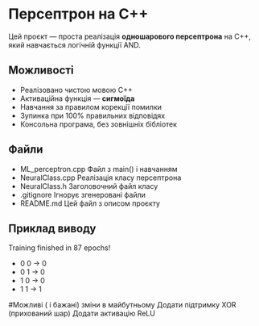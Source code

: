 # Персептрон на C++

Цей проєкт — проста реалізація **одношарового персептрона** на C++, який навчається логічній функції AND.

## Можливості

- Реалізовано чистою мовою C++
- Активаційна функція — **сигмоїда**
- Навчання за правилом корекції помилки
- Зупинка при 100% правильних відповідях
- Консольна програма, без зовнішніх бібліотек

## Файли
- ML_perceptron.cpp	Файл з main() і навчанням
- NeuralClass.cpp	Реалізація класу персептрона
- NeuralClass.h		Заголовочний файл класу
- .gitignore		Ігнорує згенеровані файли
- README.md		Цей файл з описом проєкту

## Приклад виводу
Training finished in 87 epochs!
- 0 0 -> 0
- 0 1 -> 0
- 1 0 -> 0
- 1 1 -> 1

#Можливі ( і бажані) зміни в майбутньому
Додати підтримку XOR (прихований шар)
Додати активацію ReLU

